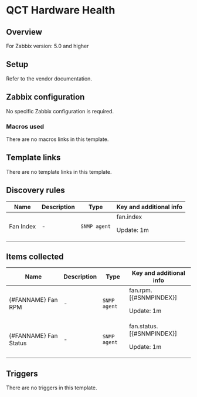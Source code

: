 # QCT Hardware Health

## Overview

For Zabbix version: 5.0 and higher

## Setup

Refer to the vendor documentation.

## Zabbix configuration

No specific Zabbix configuration is required.

### Macros used

There are no macros links in this template.

## Template links

There are no template links in this template.

## Discovery rules

|Name|Description|Type|Key and additional info|
|----|-----------|----|----|
|Fan Index|<p>-</p>|`SNMP agent`|fan.index<p>Update: 1m</p>|
## Items collected

|Name|Description|Type|Key and additional info|
|----|-----------|----|----|
|{#FANNAME} Fan RPM|<p>-</p>|`SNMP agent`|fan.rpm.[{#SNMPINDEX}]<p>Update: 1m</p>|
|{#FANNAME} Fan Status|<p>-</p>|`SNMP agent`|fan.status.[{#SNMPINDEX}]<p>Update: 1m</p>|
## Triggers

There are no triggers in this template.

